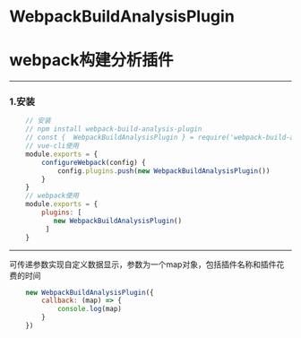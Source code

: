 # WebpackBuildAnalysisPlugin
# webpack构建分析插件

---
### 1.安装 
```js
    // 安装
    // npm install webpack-build-analysis-plugin
    // const {  WebpackBuildAnalysisPlugin } = require('webpack-build-analysis-plugin')
    // vue-cli使用
    module.exports = {
        configureWebpack(config) {
            config.plugins.push(new WebpackBuildAnalysisPlugin())
        }
    }
    // webpack使用
    module.exports = {
        plugins: [
           new WebpackBuildAnalysisPlugin()
         ]
    }
```
---
可传递参数实现自定义数据显示，参数为一个map对象，包括插件名称和插件花费的时间
```js
    new WebpackBuildAnalysisPlugin({
        callback: (map) => {
            console.log(map)
        }
    })

```
